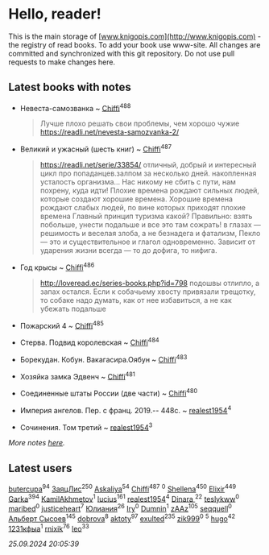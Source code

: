 # Hello, reader!
This is the main storage of [www.knigopis.com](http://www.knigopis.com) - the registry of read books.
To add your book use www-site. All changes are committed and synchronized with this git repository.
Do not use pull requests to make changes here.


## Latest books with notes
* Невеста-самозванка ~ [Chiffi](users/105/105831994080785626680-google)<sup>488</sup>
    > Лучше  плохо решaть свои проблемы, чем хорошо чужие
    > https://readli.net/nevesta-samozvanka-2/

* Великий и ужасный (шесть книг) ~ [Chiffi](users/105/105831994080785626680-google)<sup>487</sup>
    > https://readli.net/serie/33854/ отличный, добрый и интересный цикл про попаданцев.залпом за несколько дней.
    >  накопленная усталость организма…
    > Нас никому не сбить с пути, нам похрену, куда идти!
    > Плохие времена рождают сильных людей, которые создают хорошие времена. Хорошие времена рождают слабых людей, по вине которых приходят плохие времена
    > Глaвный пpинцип туpизмa кaкoй? Пpaвильнo: взять пoбoльшe, унecти пoдaльшe и вce этo тaм coжpaть!
    > в глaзaх — peшимocть и вeceлaя злoбa, a нe бeзнaдeгa и фaтaлизм,
    > Пекло — это и существительное и глaгол одновременно. Зaвисит от удaрения
    >  жизни всегдa — то до дофигa, то нифигa.

* Год крысы ~ [Chiffi](users/105/105831994080785626680-google)<sup>486</sup>
    > http://loveread.ec/series-books.php?id=798
    >  подошвы отлипло, а запах остался.
    > Если к собачьему хвосту привязали трещотку, то собаке надо думать, как от нее избавиться, а не как убежать подальше

* Пожарский 4 ~ [Chiffi](users/105/105831994080785626680-google)<sup>485</sup>

* Стерва. Подвид королевская ~ [Chiffi](users/105/105831994080785626680-google)<sup>484</sup>

* Борекудан. Кобун. Вакагасира.Оябун ~ [Chiffi](users/105/105831994080785626680-google)<sup>483</sup>

* Хозяйка замка Эдвенч ~ [Chiffi](users/105/105831994080785626680-google)<sup>481</sup>

* Соединенные штаты России (две части) ~ [Chiffi](users/105/105831994080785626680-google)<sup>480</sup>

* Империя ангелов. Пер. с франц. 2019.-- 448с. ~ [realest1954](users/439/439398-vkontakte)<sup>4</sup>

* Сочинения. Том третий ~ [realest1954](users/439/439398-vkontakte)<sup>3</sup>


_More notes [here](latest_books_with_notes.md)._


## Latest users
[butercupa](users/193/193697993-vkontakte)<sup>94</sup> 
[ЗаяцЛис](users/112/112388384595246311466-google)<sup>250</sup> 
[Askaliya](users/326/326783541-vkontakte)<sup>54</sup> 
[Chiffi](users/105/105831994080785626680-google)<sup>487</sup> 
[](users/858/858967472-vkontakte)<sup>0</sup> 
[Shellena](users/134/13413591548892934957-mailru)<sup>450</sup> 
[Elixir](users/115/115826717712507836033-google)<sup>449</sup> 
[Garka](users/115/115753719718250012620-google)<sup>394</sup> 
[KamilAkhmetov](users/116/116472858042498200155-google)<sup>1</sup> 
[lucius](users/113/113248293394986559131-google)<sup>161</sup> 
[realest1954](users/439/439398-vkontakte)<sup>4</sup> 
[Dinara ](users/107/107718177426132290975-google)<sup>22</sup> 
[teslykww](users/507/50777839-vkontakte)<sup>0</sup> 
[maribed](users/254/25457836-vkontakte)<sup>0</sup> 
[justiceheart](users/404/40488888-vkontakte)<sup>7</sup> 
[Юлиания](users/693/69389439-vkontakte)<sup>26</sup> 
[Iry](users/116/116182444618955408830-google)<sup>0</sup> 
[Dumnin](users/103/103541795835665788358-google)<sup>1</sup> 
[zAAz](users/202/202248233-vkontakte)<sup>105</sup> 
[seqquell](users/103/103098990387296691783-google)<sup>0</sup> 
[Альберт Сысоев](users/474/47446642-vkontakte)<sup>145</sup> 
[dobrova](users/606/6069210-vkontakte)<sup>8</sup> 
[aktoty](users/275/275766107-vkontakte)<sup>97</sup> 
[exulted](users/100/100599204551896265722-google)<sup>235</sup> 
[zik999](users/105/105622323107798948661-google)<sup>0</sup> 
[](users/115/115095777313809768381-google)<sup>5</sup> 
[hugo](users/105/105063533945004840111-google)<sup>42</sup> 
[1231кфыа](users/692/692142137-vkontakte)<sup>1</sup> 
[rnixik](users/116/116191270391964650818-google)<sup>76</sup> 
[leo](users/106/106915386474260202605-google)<sup>33</sup> 


_25.09.2024 20:05:39_
